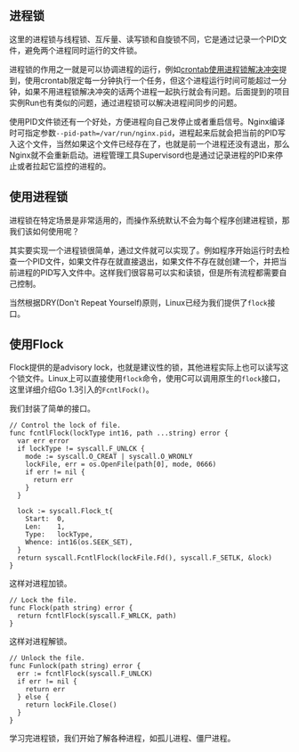 
## 进程锁

这里的进程锁与线程锁、互斥量、读写锁和自旋锁不同，它是通过记录一个PID文件，避免两个进程同时运行的文件锁。

进程锁的作用之一就是可以协调进程的运行，例如[crontab使用进程锁解决冲突](http://www.live-in.org/archives/1036.html)提到，使用crontab限定每一分钟执行一个任务，但这个进程运行时间可能超过一分钟，如果不用进程锁解决冲突的话两个进程一起执行就会有问题。后面提到的项目实例Run也有类似的问题，通过进程锁可以解决进程间同步的问题。

使用PID文件锁还有一个好处，方便进程向自己发停止或者重启信号。Nginx编译时可指定参数`--pid-path=/var/run/nginx.pid`，进程起来后就会把当前的PID写入这个文件，当然如果这个文件已经存在了，也就是前一个进程还没有退出，那么Nginx就不会重新启动。进程管理工具Supervisord也是通过记录进程的PID来停止或者拉起它监控的进程的。

## 使用进程锁

进程锁在特定场景是非常适用的，而操作系统默认不会为每个程序创建进程锁，那我们该如何使用呢？

其实要实现一个进程锁很简单，通过文件就可以实现了。例如程序开始运行时去检查一个PID文件，如果文件存在就直接退出，如果文件不存在就创建一个，并把当前进程的PID写入文件中。这样我们很容易可以实和读锁，但是所有流程都需要自己控制。

当然根据DRY(Don't Repeat Yourself)原则，Linux已经为我们提供了`flock`接口。

## 使用Flock

Flock提供的是advisory lock，也就是建议性的锁，其他进程实际上也可以读写这个锁文件。Linux上可以直接使用`flock`命令，使用C可以调用原生的`flock`接口，这里详细介绍Go 1.3引入的`FcntlFock()`。

我们封装了简单的接口。

```
// Control the lock of file.
func fcntlFlock(lockType int16, path ...string) error {
  var err error
  if lockType != syscall.F_UNLCK {
    mode := syscall.O_CREAT | syscall.O_WRONLY
    lockFile, err = os.OpenFile(path[0], mode, 0666)
    if err != nil {
      return err
    }
  }

  lock := syscall.Flock_t{
    Start:  0,
    Len:    1,
    Type:   lockType,
    Whence: int16(os.SEEK_SET),
  }
  return syscall.FcntlFlock(lockFile.Fd(), syscall.F_SETLK, &lock)
}
```

这样对进程加锁。

```
// Lock the file.
func Flock(path string) error {
  return fcntlFlock(syscall.F_WRLCK, path)
}
```

这样对进程解锁。

```
// Unlock the file.
func Funlock(path string) error {
  err := fcntlFlock(syscall.F_UNLCK)
  if err != nil {
    return err
  } else {
    return lockFile.Close()
  }
}
```

学习完进程锁，我们开始了解各种进程，如孤儿进程、僵尸进程。
